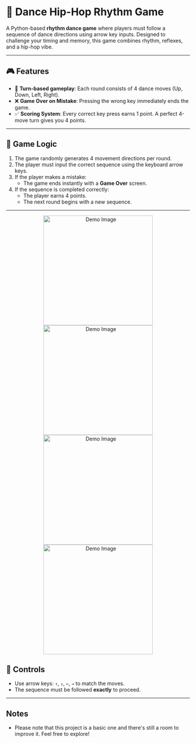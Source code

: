 # 🕺 Dance Hip-Hop Rhythm Game

A Python-based **rhythm dance game** where players must follow a sequence of dance directions using arrow key inputs. Designed to challenge your timing and memory, this game combines rhythm, reflexes, and a hip-hop vibe.

---

## 🎮 Features

- 🔁 **Turn-based gameplay**: Each round consists of 4 dance moves (Up, Down, Left, Right).
- ❌ **Game Over on Mistake**: Pressing the wrong key immediately ends the game.
- ✅ **Scoring System**: Every correct key press earns 1 point. A perfect 4-move turn gives you 4 points.

---

## 🧠 Game Logic

1. The game randomly generates 4 movement directions per round.
2. The player must input the correct sequence using the keyboard arrow keys.
3. If the player makes a mistake:
   - The game ends instantly with a **Game Over** screen.
4. If the sequence is completed correctly:
   - The player earns 4 points.
   - The next round begins with a new sequence.

---

<div align="center">
  <img src="https://i.postimg.cc/wTYdStLK/2025-05-17-25.png" alt="Demo Image" style="width: 300px; height: auto;" />
  <img src="https://i.postimg.cc/brXKcMG0/2025-05-17-26.png" alt="Demo Image" style="width: 300px; height: auto;" />
  <img src="https://i.postimg.cc/dtYz5bcw/2025-05-17-21.png" alt="Demo Image" style="width: 300px; height: auto;" />
  <img src="https://i.postimg.cc/GmMVh98m/2025-05-17-24.png" alt="Demo Image" style="width: 300px; height: auto;" />
</div>

## 🔑 Controls

- Use arrow keys: `↑`, `↓`, `←`, `→` to match the moves.
- The sequence must be followed **exactly** to proceed.

---
## Notes
- Please note that this project is a basic one and there's still a room to improve it. Feel free to explore!
